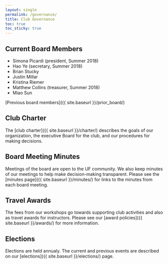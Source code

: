 ```yaml
---
layout: single
permalink: /governance/
title: Club Governance
toc: true
toc_sticky: true
---
```

## Current Board Members

* Simona Picardi (president, Summer 2018)
* Hao Ye (secretary, Summer 2018)
* Brian Stucky
* Justin Millar
* Kristina Riemer
* Matthew Collins (treasurer, Summer 2018)
* Miao Sun

[Previous board members]({{ site.baseurl }}/prior_board/)

## Club Charter

The [club charter]({{ site.baseurl }}/charter/) describes the goals of our organization, the executive Board for the club, and our procedures for making decisions.

## Board Meeting Minutes

Meetings of the board are open to the UF community. We also keep minutes of our meetings to help make decision-making transparent. Please see the [minutes page]({{ site.baseurl }}/minutes/) for links to the minutes from each board meeting.

## Travel Awards

The fees from our workshops go towards supporting club activities and also as travel awards for instructors. Please see our [award policies]({{ site.baseurl }}/awards/) for more information.

## Elections

Elections are held annualy. The current and previous events are described on our [elections]({{ site.baseurl }}/elections/) page. 
